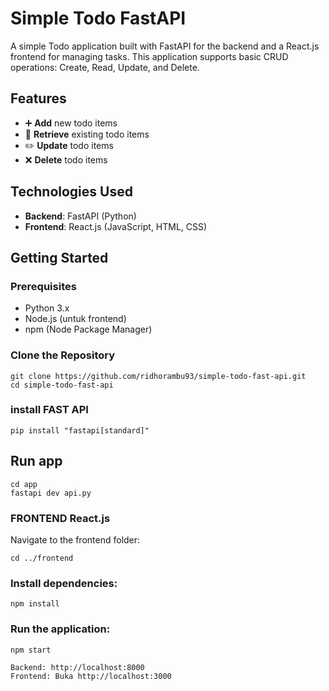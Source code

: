 # Simple Todo FastAPI

A simple Todo application built with FastAPI for the backend and a React.js frontend for managing tasks. This application supports basic CRUD operations: Create, Read, Update, and Delete.

## Features

- ➕ **Add** new todo items
- 📜 **Retrieve** existing todo items
- ✏️ **Update** todo items
- ❌ **Delete** todo items

## Technologies Used

- **Backend**: FastAPI (Python)
- **Frontend**: React.js (JavaScript, HTML, CSS)

## Getting Started

### Prerequisites

- Python 3.x
- Node.js (untuk frontend)
- npm (Node Package Manager)

### Clone the Repository

```
git clone https://github.com/ridhorambu93/simple-todo-fast-api.git
cd simple-todo-fast-api
```

### install FAST API
```
pip install "fastapi[standard]"
```

## Run app
```
cd app
fastapi dev api.py
```

### FRONTEND React.js
Navigate to the frontend folder:
```
cd ../frontend
```

### Install dependencies:

```
npm install
```
### Run the application:

```
npm start
```

```
Backend: http://localhost:8000
Frontend: Buka http://localhost:3000
```
